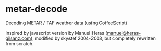 metar-decode
============

Decoding METAR / TAF weather data (using CoffeeScript)

Inspired by javascript version by Manuel Heras (manuel@heras-gilsanz.com), 
modified by skystef 2004-2008, but completely rewritten from scratch.

